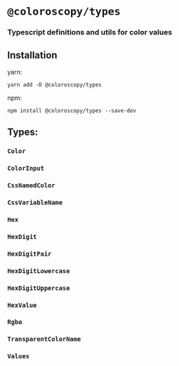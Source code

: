 # `@coloroscopy/types`

### Typescript definitions and utils for color values

## Installation
yarn:
```shell
yarn add -D @coloroscopy/types
```

npm:
```shell
npm install @coloroscopy/types --save-dev
```

## Types:
### `Color`
### `ColorInput`
### `CssNamedColor`
### `CssVariableName`
### `Hex`
### `HexDigit`
### `HexDigitPair`
### `HexDigitLowercase`
### `HexDigitUppercase`
### `HexValue`
### `Rgba`
### `TransparentColorName`
### `Values`
